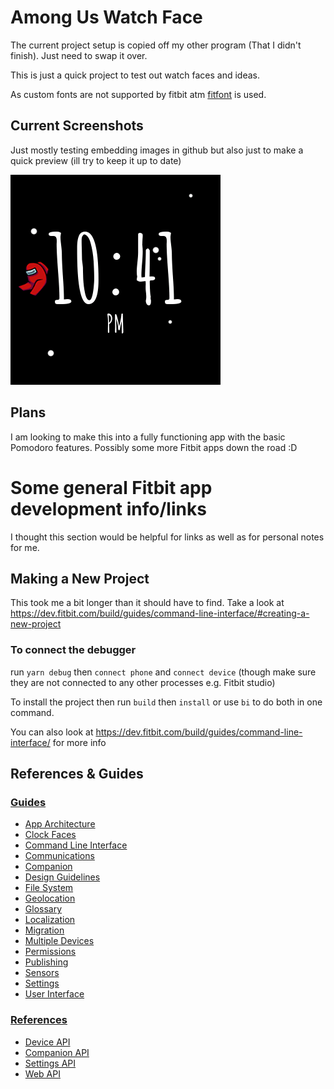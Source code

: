 Among Us Watch Face
==========
The current project setup is copied off my other program (That I didn't finish). Just need to swap it over.

This is just a quick project to test out watch faces and ideas.

As custom fonts are not supported by fitbit atm [fitfont](https://github.com/gregoiresage/fitfont) is used.

## Current Screenshots
Just mostly testing embedding images in github but also just to make a quick preview (ill try to keep it up to date)

![Main Screen](.github/assets/screenshots/main.png)

## Plans
I am looking to make this into a fully functioning app with the basic Pomodoro features.
Possibly some more Fitbit apps down the road :D


# Some general Fitbit app development info/links
I thought this section would be helpful for links as well as for personal notes for me.

## Making a New Project
This took me a bit longer than it should have to find. Take a look at https://dev.fitbit.com/build/guides/command-line-interface/#creating-a-new-project


### To connect the debugger
run `yarn debug` then `connect phone` and `connect device` (though make sure they are not connected to any other processes e.g. Fitbit studio)

To install the project then run `build` then `install` or use `bi` to do both in one command.

You can also look at https://dev.fitbit.com/build/guides/command-line-interface/ for more info

## References & Guides
### [Guides](https://dev.fitbit.com/build/guides/)
* [App Architecture](https://dev.fitbit.com/build/guides/application/)
* [Clock Faces](https://dev.fitbit.com/build/guides/clockfaces/)
* [Command Line Interface](https://dev.fitbit.com/build/guides/command-line-interface/)
* [Communications](https://dev.fitbit.com/build/guides/communications/)
* [Companion](https://dev.fitbit.com/build/guides/companion/)
* [Design Guidelines](https://dev.fitbit.com/build/guides/design-guidelines/)
* [File System](https://dev.fitbit.com/build/guides/file-system/)
* [Geolocation](https://dev.fitbit.com/build/guides/geolocation/)
* [Glossary](https://dev.fitbit.com/build/guides/glossary/)
* [Localization](https://dev.fitbit.com/build/guides/localization/)
* [Migration](https://dev.fitbit.com/build/guides/multiple-devices/)
* [Multiple Devices](https://dev.fitbit.com/build/guides/multiple-devices/)
* [Permissions](https://dev.fitbit.com/build/guides/permissions/)
* [Publishing](https://dev.fitbit.com/build/guides/publishing/)
* [Sensors](https://dev.fitbit.com/build/guides/sensors/)
* [Settings](https://dev.fitbit.com/build/guides/settings/)
* [User Interface](https://dev.fitbit.com/build/guides/user-interface/)

### [References](https://dev.fitbit.com/build/reference/)
* [Device API](https://dev.fitbit.com/build/reference/device-api/)
* [Companion API](https://dev.fitbit.com/build/reference/companion-api/)
* [Settings API](https://dev.fitbit.com/build/reference/settings-api/)
* [Web API](https://dev.fitbit.com/build/reference/web-api/)
